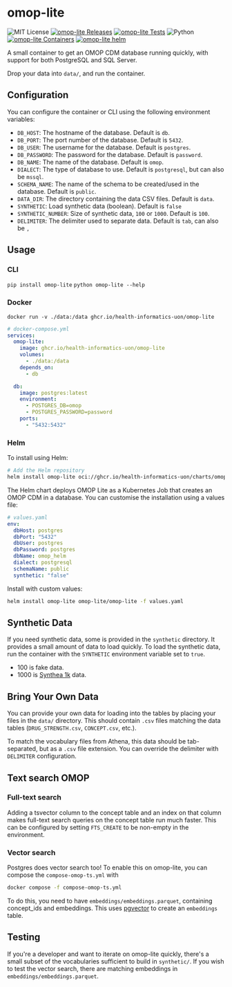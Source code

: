 # omop-lite

![MIT License][license-badge]
[![omop-lite Releases][omop-lite-releases-badge]][omop-lite-releases]
[![omop-lite Tests][omop-lite-tests-badge]][omop-lite-tests]
![Python][python-badge]
[![omop-lite Containers][docker-badge]][omop-lite-containers]
[![omop-lite helm][helm-badge]][omop-lite-containers]

A small container to get an OMOP CDM database running quickly, with support for both PostgreSQL and SQL Server.

Drop your data into `data/`, and run the container.

## Configuration

You can configure the container or CLI using the following environment variables:

- `DB_HOST`: The hostname of the database. Default is `db`.
- `DB_PORT`: The port number of the database. Default is `5432`.
- `DB_USER`: The username for the database. Default is `postgres`.
- `DB_PASSWORD`: The password for the database. Default is `password`.
- `DB_NAME`: The name of the database. Default is `omop`.
- `DIALECT`: The type of database to use. Default is `postgresql`, but can also be `mssql`.
- `SCHEMA_NAME`: The name of the schema to be created/used in the database. Default is `public`.
- `DATA_DIR`: The directory containing the data CSV files. Default is `data`.
- `SYNTHETIC`: Load synthetic data (boolean). Default is `false`
- `SYNTHETIC_NUMBER`: Size of synthetic data, `100` or `1000`. Default is `100`.
- `DELIMITER`: The delimiter used to separate data. Default is `tab`, can also be `,`

## Usage

### CLI

`pip install omop-lite`
`python omop-lite --help`

### Docker

`docker run -v ./data:/data ghcr.io/health-informatics-uon/omop-lite`

```yaml
# docker-compose.yml
services:
  omop-lite:
    image: ghcr.io/health-informatics-uon/omop-lite
    volumes:
      - ./data:/data
    depends_on:
      - db

  db:
    image: postgres:latest
    environment:
      - POSTGRES_DB=omop
      - POSTGRES_PASSWORD=password
    ports:
      - "5432:5432"
```

### Helm

To install using Helm:

```bash
# Add the Helm repository
helm install omop-lite oci://ghcr.io/health-informatics-uon/charts/omop-lite --version 0.2.2
```

The Helm chart deploys OMOP Lite as a Kubernetes Job that creates an OMOP CDM in a database. You can customise the installation using a values file:

```yaml
# values.yaml
env:
  dbHost: postgres
  dbPort: "5432"
  dbUser: postgres
  dbPassword: postgres
  dbName: omop_helm
  dialect: postgresql
  schemaName: public
  synthetic: "false" 
```

Install with custom values:

```bash
helm install omop-lite omop-lite/omop-lite -f values.yaml
```

## Synthetic Data

If you need synthetic data, some is provided in the `synthetic` directory. It provides a small amount of data to load quickly.
To load the synthetic data, run the container with the `SYNTHETIC` environment variable set to `true`.

- 100 is fake data.
- 1000 is [Synthea 1k](https://registry.opendata.aws/synthea-omop/) data.

## Bring Your Own Data

You can provide your own data for loading into the tables by placing your files in the `data/` directory. This should contain `.csv` files matching the data tables (`DRUG_STRENGTH.csv`, `CONCEPT.csv`, etc.).

To match the vocabulary files from Athena, this data should be tab-separated, but as a `.csv` file extension.
You can override the delimiter with `DELIMITER` configuration.

## Text search OMOP

### Full-text search

Adding a tsvector column to the concept table and an index on that column makes full-text search queries on the concept table run much faster.
This can be configured by setting `FTS_CREATE` to be non-empty in the environment.

### Vector search

Postgres does vector search too!
To enable this on omop-lite, you can compose the `compose-omop-ts.yml` with

```bash
docker compose -f compose-omop-ts.yml
```

To do this, you need to have `embeddings/embeddings.parquet`, containing concept_ids and embeddings.
This uses [pgvector](https://github.com/pgvector/pgvector) to create an `embeddings` table.

## Testing

If you're a developer and want to iterate on omop-lite quickly, there's a small subset of the vocabularies sufficient to build in `synthetic/`.
If you wish to test the vector search, there are matching embeddings in `embeddings/embeddings.parquet`.

[omop-lite-containers]: https://github.com/orgs/Health-Informatics-UoN/packages?repo_name=omop-lite
[omop-lite-releases]: https://github.com/Health-Informatics-UoN/omop-lite/releases
[omop-lite-tests]: https://github.com/Health-Informatics-UoN/omop-lite/actions/workflows/check.test.python.yml
[omop-lite-releases-badge]: https://img.shields.io/github/v/tag/Health-Informatics-UoN/omop-lite
[omop-lite-tests-badge]: https://github.com/Health-Informatics-UoN/omop-lite/actions/workflows/check.test.python.yml/badge.svg

[license-badge]: https://img.shields.io/github/license/health-informatics-uon/omop-lite.svg
[python-badge]: https://img.shields.io/badge/Python-3776AB?style=flat-square&logo=python&logoColor=white
[docker-badge]: https://img.shields.io/badge/docker-%230db7ed.svg?style=flat-square&logo=docker&logoColor=white
[helm-badge]: https://img.shields.io/badge/Helm-0F1689?logo=helm&logoColor=fff&style=flat-square
